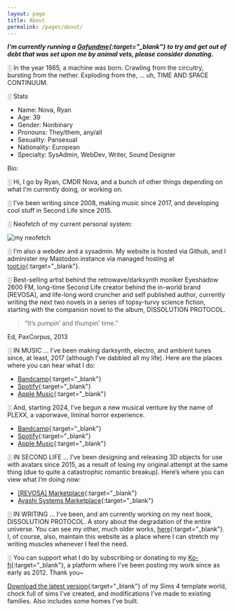 ```yaml
---
layout: page
title: About
permalink: /pages/about/
---
```


***I'm currently running a [Gofundme](https://www.gofundme.com/f/help-ryan-overcome-his-debt-crisis){:target="_blank"} to try and get out of debt that was set upon me by animal vets, please consider donating.***

<!-- <img src="/img/selfie/ryan_2024.png" align="left" hspace="5" vspace="5"> -->

░ In the year 1985, a machine was born. Crawling from the circuitry, bursting from the nether. Exploding from the, … uh, TIME AND SPACE CONTINUUM.

░ Stats
 - Name: Nova, Ryan
 - Age: 39
 - Gender: Nonbinary
 - Pronouns: They/them, any/all
 - Sexuality: Pansexual
 - Nationality: European
 - Specialty: SysAdmin, WebDev, Writer, Sound Designer

 Bio:

░ Hi, I go by Ryan, CMDR Nova, and a bunch of other things depending on what I’m currently doing, or working on.

░ I’ve been writing since 2008, making music since 2017, and developing cool stuff in Second Life since 2015.

░ Neofetch of my current personal system:

![my neofetch](/img/about/fetch/fetch.webp)

░ I’m also a webdev and a sysadmin. My website is hosted via Github, and I administer my Mastodon instance via managed hosting at [toot.io](https://toot.io/mastodon_hosting.html){:target="_blank"}.

░ Best-selling artist behind the retrowave/darksynth moniker Eyeshadow 2600 FM, long-time Second Life creator behind the in-world brand [REVOSA], and life-long word cruncher and self published author, currently writing the next two novels in a series of topsy-turvy science fiction, starting with the companion novel to the album, DISSOLUTION PROTOCOL.

> “It’s pumpin’ and thumpin’ time.”

Ed, PaxCorpus, 2013

░ IN MUSIC … I’ve been making darksynth, electro, and ambient tunes since, at least, 2017 (although I’ve dabbled all my life). Here are the places where you can hear what I do:

- [Bandcamp](https://eyeshadow2600fm.bandcamp.com){:target="_blank"}
- [Spotify](https://open.spotify.com/artist/355TNaPlosj1FwN7sfSvAe?si=NGAJSqgsTVKfMbw-HSeDcA){:target="_blank"}
- [Apple Music](https://music.apple.com/us/artist/eyeshadow-2600-fm/1210249781){:target="_blank"}

░ And, starting 2024, I’ve begun a new musical venture by the name of PLEXX, a vaporwave, liminal horror experience.

- [Bandcamp](https://plexx.bandcamp.com/album/disc-error-1992-de-lux){:target="_blank"}
- [Spotify](https://open.spotify.com/artist/2jkEsRdWQYWla3H6Ut4Wed?si=6fSDZwCCTnaCCR9uJp6_UA){:target="_blank"}
- [Apple Music](https://music.apple.com/us/album/c-o-m-p-l-e-x-single/1751222634){:target="_blank"}

░ IN SECOND LIFE … I’ve been designing and releasing 3D objects for use with avatars since 2015, as a result of losing my original attempt at the same thing (due to quite a catastrophic romantic breakup). Here’s where you can view what I’m doing now:

- [[REVOSA] Marketplace](https://marketplace.secondlife.com/en-US/stores/165186){:target="_blank"}
- [Ayashi Systems Marketplace](https://marketplace.secondlife.com/en-US/stores/186986){:target="_blank"}

░ IN WRITING … I’ve been, and am currently working on my next book, DISSOLUTION PROTOCOL. A story about the degradation of the entire universe. You can see my other, much older works, [here](https://www.amazon.com/stores/Ryan-S.-Fortney/author/B004XWM2X4?ref=sr_ntt_srch_lnk_1&qid=1715877791&sr=8-1&isDramIntegrated=true&shoppingPortalEnabled=true){:target="_blank"}. I, of course, also, maintain this website as a place where I can stretch my writing muscles whenever I feel the need.

░ You can support what I do by subscribing or donating to my [Ko-fi](https://ko-fi.com/cmdr_nova){:target="_blank"}, a platform where I’ve been posting my work since as early as 2012. Thank you~

[Download the latest version](https://drive.google.com/file/d/1NcQ4QxEgEWJtyACQBVw3izEJu7n3sBO-/view?usp=drive_link){:target="_blank"} of my Sims 4 template world, chock full of sims I’ve created, and modifications I’ve made to existing families. Also includes some homes I’ve built.

